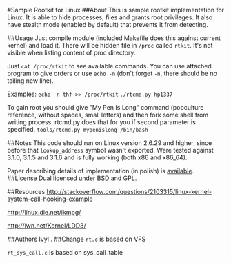 #Sample Rootkit for Linux
##About
This is sample rootkit implementation for Linux. It is able to hide processes, files and grants root privileges. It also have stealth mode (enabled by default) that prevents it from detecting.

##Usage
Just compile module (included Makefile does this against current kernel) and load it. There will be hidden file in `/proc` called `rtkit`. It's not visible when listing content of proc directory.

Just `cat /proc/rtkit` to see available commands. You can use attached program to give orders or use `echo -n` (don't forget `-n`, there should be no tailing new line).

Examples:
``echo -n thf >> /proc/rtkit``
``./rtcmd.py hp1337``

To gain root you should give "My Pen Is Long" command (popculture reference, without spaces, small letters) and then fork some shell from writing process. rtcmd.py does that for you if second parameter is specified.
``tools/rtcmd.py mypenislong /bin/bash``

##Notes
This code should run on Linux version 2.6.29 and higher, since before that `lookup_address` symbol wasn't exported. Were tested against 3.1.0, 3.1.5 and 3.1.6 and is fully working (both x86 and x86\_64).

Paper describing details of implementation (in polish) is [available](http://issuu.com/ivyl/docs/rootkit).
##License
Dual licensed under BSD and GPL.

##Resources
http://stackoverflow.com/questions/2103315/linux-kernel-system-call-hooking-example

http://linux.die.net/lkmpg/

http://lwn.net/Kernel/LDD3/

##Authors
Ivyl .
##Change
`rt.c` is based on VFS

`rt_sys_call.c` is based on sys_call_table
